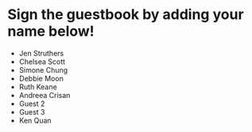 # Sign the guestbook by adding your name below!

- Jen Struthers
- Chelsea Scott
- Simone Chung
- Debbie Moon
- Ruth Keane
- Andreea Crisan
- Guest 2
- Guest 3
- Ken Quan